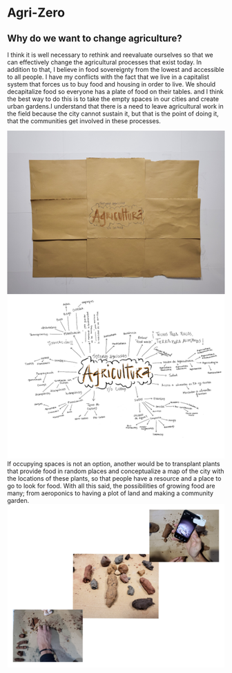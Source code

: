 
# Agri-Zero

## Why do we want to change agriculture?

I think it is well necessary to rethink and reevaluate ourselves so that we can effectively change the agricultural processes that exist today. In addition to that, I believe in food sovereignty from the lowest and accessible to all people. I have my conflicts with the fact that we live in a capitalist system that forces us to buy food and housing in order to live.
We should decapitalize food so everyone has a plate of food on their tables. and I think the best way to do this is to take the empty spaces in our cities and create urban gardens.I understand that there is a need to leave agricultural work in the field because the city cannot sustain it, but that is the point of doing it, that the communities get involved in these processes.

<img src= "../../images/Agricultura.jpg" alt="Photo of a Conceptual Map">
<img src= "../../images/mapaconceptual.png" alt="Photo of a Conceptual Map">
If occupying spaces is not an option, another would be to transplant plants that provide food in random places and conceptualize a map of the city with the locations of these plants, so that people have a resource and a place to go to look for food.
With all this said, the possibilities of growing food are many; from aeroponics to having a plot of land and making a community garden.

<img src= "../../images/agricultura.png" alt="Photo of a agrizero's week">